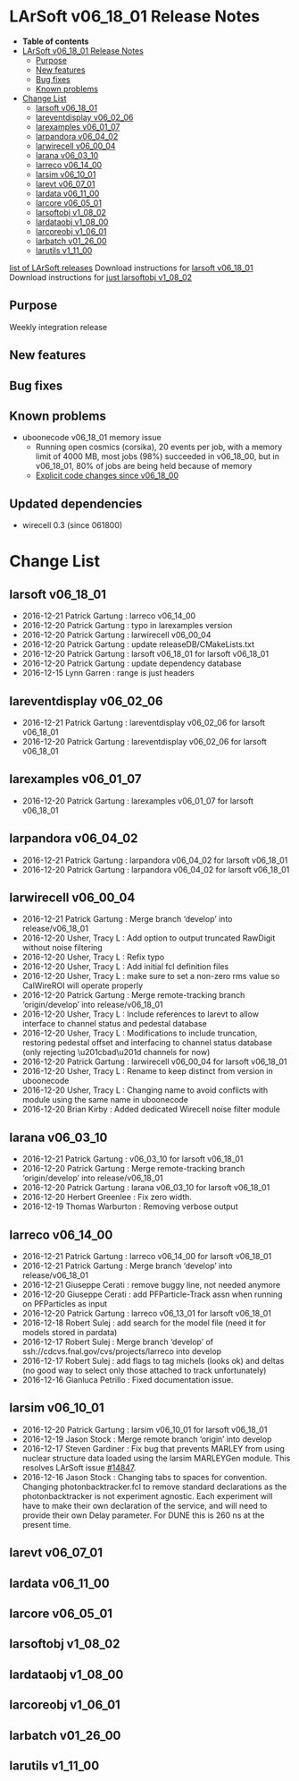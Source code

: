 LArSoft v06_18_01 Release Notes
======================================================================

-   **Table of contents**
-   [LArSoft v06_18_01 Release Notes](#LArSoft-v06_18_01-Release-Notes)
    -   [Purpose](#Purpose)
    -   [New features](#New-features)
    -   [Bug fixes](#Bug-fixes)
    -   [Known problems](#Known-problems)
-   [Change List](#Change-List)
    -   [larsoft v06_18_01](#larsoft-v06_18_01)
    -   [lareventdisplay v06_02_06](#lareventdisplay-v06_02_06)
    -   [larexamples v06_01_07](#larexamples-v06_01_07)
    -   [larpandora v06_04_02](#larpandora-v06_04_02)
    -   [larwirecell v06_00_04](#larwirecell-v06_00_04)
    -   [larana v06_03_10](#larana-v06_03_10)
    -   [larreco v06_14_00](#larreco-v06_14_00)
    -   [larsim v06_10_01](#larsim-v06_10_01)
    -   [larevt v06_07_01](#larevt-v06_07_01)
    -   [lardata v06_11_00](#lardata-v06_11_00)
    -   [larcore v06_05_01](#larcore-v06_05_01)
    -   [larsoftobj v1_08_02](#larsoftobj-v1_08_02)
    -   [lardataobj v1_08_00](#lardataobj-v1_08_00)
    -   [larcoreobj v1_06_01](#larcoreobj-v1_06_01)
    -   [larbatch v01_26_00](#larbatch-v01_26_00)
    -   [larutils v1_11_00](#larutils-v1_11_00)

[list of LArSoft releases](LArSoft_release_list)
Download instructions for [larsoft v06_18_01](http://scisoft.fnal.gov/scisoft/bundles/larsoft/v06_18_01/larsoft-v06_18_01.html)
Download instructions for [just larsoftobj v1_08_02](http://scisoft.fnal.gov/scisoft/bundles/larsoftobj/v1_08_02/larsoftobj-v1_08_02.html)

Purpose
--------------------

Weekly integration release

New features
------------------------------

Bug fixes
------------------------

Known problems
----------------------------------

-   uboonecode v06_18_01 memory issue
    -   Running open cosmics (corsika), 20 events per job, with a memory limit of 4000 MB, most jobs (98%) succeeded in v06_18_00, but in v06_18_01, 80% of jobs are being held because of memory
    -   [Explicit code changes since v06_18_00](Explicit_code_changes_since_v06_18_00)

Updated dependencies
--------------------

-   wirecell 0.3 (since 061800)

Change List
============================

larsoft v06_18_01
------------------------------------------

-   2016-12-21 Patrick Gartung : larreco v06_14_00
-   2016-12-20 Patrick Gartung : typo in larexamples version
-   2016-12-20 Patrick Gartung : larwirecell v06_00_04
-   2016-12-20 Patrick Gartung : update releaseDB/CMakeLists.txt
-   2016-12-20 Patrick Gartung : larsoft v06_18_01 for larsoft v06_18_01
-   2016-12-20 Patrick Gartung : update dependency database
-   2016-12-15 Lynn Garren : range is just headers

lareventdisplay v06_02_06
----------------------------------------------------------

-   2016-12-21 Patrick Gartung : lareventdisplay v06_02_06 for larsoft v06_18_01
-   2016-12-20 Patrick Gartung : lareventdisplay v06_02_06 for larsoft v06_18_01

larexamples v06_01_07
--------------------------------------------------

-   2016-12-20 Patrick Gartung : larexamples v06_01_07 for larsoft v06_18_01

larpandora v06_04_02
------------------------------------------------

-   2016-12-21 Patrick Gartung : larpandora v06_04_02 for larsoft v06_18_01
-   2016-12-20 Patrick Gartung : larpandora v06_04_02 for larsoft v06_18_01

larwirecell v06_00_04
--------------------------------------------------

-   2016-12-21 Patrick Gartung : Merge branch ‘develop’ into release/v06_18_01
-   2016-12-20 Usher, Tracy L : Add option to output truncated RawDigit without noise filtering
-   2016-12-20 Usher, Tracy L : Refix typo
-   2016-12-20 Usher, Tracy L : Add initial fcl definition files
-   2016-12-20 Usher, Tracy L : make sure to set a non-zero rms value so CalWireROI will operate properly
-   2016-12-20 Patrick Gartung : Merge remote-tracking branch ‘origin/develop’ into release/v06_18_01
-   2016-12-20 Usher, Tracy L : Include references to larevt to allow interface to channel status and pedestal database
-   2016-12-20 Usher, Tracy L : Modifications to include truncation, restoring pedestal offset and interfacing to channel status database (only rejecting \\u201cbad\\u201d channels for now)
-   2016-12-20 Patrick Gartung : larwirecell v06_00_04 for larsoft v06_18_01
-   2016-12-20 Usher, Tracy L : Rename to keep distinct from version in uboonecode
-   2016-12-20 Usher, Tracy L : Changing name to avoid conflicts with module using the same name in uboonecode
-   2016-12-20 Brian Kirby : Added dedicated Wirecell noise filter module

larana v06_03_10
----------------------------------------

-   2016-12-21 Patrick Gartung : v06_03_10 for larsoft v06_18_01
-   2016-12-20 Patrick Gartung : Merge remote-tracking branch ‘origin/develop’ into release/v06_18_01
-   2016-12-20 Patrick Gartung : larana v06_03_10 for larsoft v06_18_01
-   2016-12-20 Herbert Greenlee : Fix zero width.
-   2016-12-19 Thomas Warburton : Removing verbose output

larreco v06_14_00
------------------------------------------

-   2016-12-21 Patrick Gartung : larreco v06_14_00 for larsoft v06_18_01
-   2016-12-21 Patrick Gartung : Merge branch ‘develop’ into release/v06_18_01
-   2016-12-21 Giuseppe Cerati : remove buggy line, not needed anymore
-   2016-12-20 Giuseppe Cerati : add PFParticle-Track assn when running on PFParticles as input
-   2016-12-20 Patrick Gartung : larreco v06_13_01 for larsoft v06_18_01
-   2016-12-18 Robert Sulej : add search for the model file (need it for models stored in pardata)
-   2016-12-17 Robert Sulej : Merge branch ‘develop’ of ssh://cdcvs.fnal.gov/cvs/projects/larreco into develop
-   2016-12-17 Robert Sulej : add flags to tag michels (looks ok) and deltas (no good way to select only those attached to track unfortunately)
-   2016-12-16 Gianluca Petrillo : Fixed documentation issue.

larsim v06_10_01
----------------------------------------

-   2016-12-20 Patrick Gartung : larsim v06_10_01 for larsoft v06_18_01
-   2016-12-19 Jason Stock : Merge remote branch ‘origin’ into develop
-   2016-12-17 Steven Gardiner : Fix bug that prevents MARLEY from using nuclear structure data loaded using the larsim MARLEYGen module. This resolves LArSoft issue [\#14847](/redmine/issues/14847 "Bug: MARLEYGen module fails to use loaded nuclear structure data when simulating de-excitations (Resolved)").
-   2016-12-16 Jason Stock : Changing tabs to spaces for convention. Changing photonbacktracker.fcl to remove standard declarations as the photonbacktracker is not experiment agnostic. Each experiment will have to make their own declaration of the service, and will need to provide their own Delay parameter. For DUNE this is 260 ns at the present time.

larevt v06_07_01
----------------------------------------

lardata v06_11_00
------------------------------------------

larcore v06_05_01
------------------------------------------

larsoftobj v1_08_02
----------------------------------------------

lardataobj v1_08_00
----------------------------------------------

larcoreobj v1_06_01
----------------------------------------------

larbatch v01_26_00
--------------------------------------------

larutils v1_11_00
------------------------------------------
